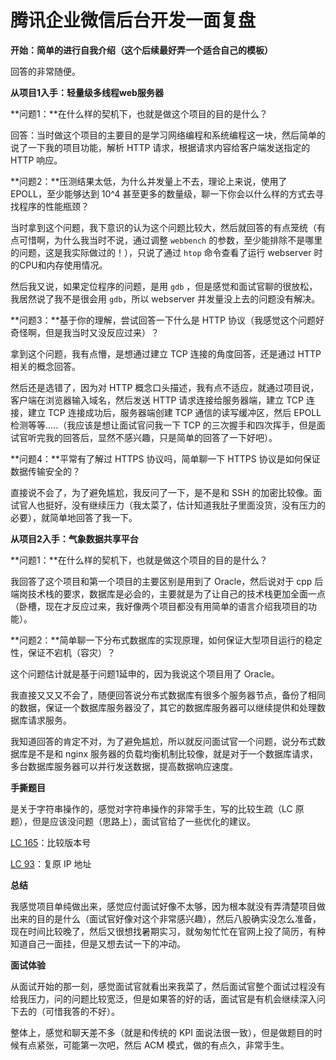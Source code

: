 # 腾讯企业微信后台开发一面复盘

**开始：简单的进行自我介绍（这个后续最好弄一个适合自己的模板）**

回答的非常随便。

**从项目1入手：轻量级多线程web服务器**

**问题1：**在什么样的契机下，也就是做这个项目的目的是什么？

回答：当时做这个项目的主要目的是学习网络编程和系统编程这一块，然后简单的说了一下我的项目功能，解析 HTTP 请求，根据请求内容给客户端发送指定的 HTTP 响应。

**问题2：**压测结果太低，为什么并发量上不去，理论上来说，使用了 EPOLL，至少能够达到 10^4 甚至更多的数量级，聊一下你会以什么样的方式去寻找程序的性能瓶颈？

当时拿到这个问题，我下意识的认为这个问题比较大，然后就回答的有点笼统（有点可惜啊，为什么我当时不说，通过调整 `webbench` 的参数，至少能排除不是哪里的问题，这是我实际做过的！），只说了通过 `htop` 命令查看了运行 webserver 时的CPU和内存使用情况。

然后我又说，如果定位程序的问题，是用 `gdb` ，但是感觉和面试官聊的很放松，我居然说了我不是很会用 `gdb`，所以 webserver 并发量没上去的问题没有解决。

**问题3：**基于你的理解，尝试回答一下什么是 HTTP 协议（我感觉这个问题好奇怪啊，但是我当时又没反应过来）？

拿到这个问题，我有点懵，是想通过建立 TCP 连接的角度回答，还是通过 HTTP 相关的概念回答。

然后还是选错了，因为对 HTTP 概念口头描述，我有点不适应，就通过项目说，客户端在浏览器输入域名，然后发送 HTTP 请求连接给服务器端，建立 TCP 连接，建立 TCP 连接成功后，服务器端创建 TCP 通信的读写缓冲区，然后 EPOLL 检测等等.....（我应该是想让面试官问我一下 TCP 的三次握手和四次挥手，但是面试官听完我的回答后，显然不感兴趣，只是简单的回答了一下好吧）。

**问题4：**平常有了解过 HTTPS 协议吗，简单聊一下 HTTPS 协议是如何保证数据传输安全的？

直接说不会了，为了避免尴尬，我反问了一下，是不是和 SSH 的加密比较像。面试官人也挺好，没有继续压力（我太菜了，估计知道我肚子里面没货，没有压力的必要），就简单地回答了我一下。

**从项目2入手：气象数据共享平台**

**问题1：**在什么样的契机下，也就是做这个项目的目的是什么？

我回答了这个项目和第一个项目的主要区别是用到了 Oracle，然后说对于 cpp 后端岗技术栈的要求，数据库是必会的，主要就是为了让自己的技术栈更加全面一点（卧槽，现在才反应过来，我好像两个项目都没有用简单的语言介绍我项目的功能）。

**问题2：**简单聊一下分布式数据库的实现原理，如何保证大型项目运行的稳定性，保证不宕机（容灾）？

这个问题估计就是基于问题1延申的，因为我说这个项目用了 Oracle。

我直接又又又不会了，随便回答说分布式数据库有很多个服务器节点，备份了相同的数据，保证一个数据库服务器没了，其它的数据库服务器可以继续提供和处理数据库请求服务。

我知道回答的肯定不对，为了避免尴尬，所以就反问面试官一个问题，说分布式数据库是不是和 nginx 服务器的负载均衡机制比较像，就是对于一个数据库请求，多台数据库服务器可以并行发送数据，提高数据响应速度。

**手撕题目**

是关于字符串操作的，感觉对字符串操作的非常手生，写的比较生疏（LC 原题），但是应该没问题（思路上），面试官给了一些优化的建议。

[LC 165](https://leetcode.cn/problems/compare-version-numbers/description/)：比较版本号

[LC 93](https://leetcode.cn/problems/restore-ip-addresses/description/)：复原 IP 地址

**总结**

我感觉项目单纯做出来，感觉应付面试好像不太够，因为根本就没有弄清楚项目做出来的目的是什么（面试官好像对这个非常感兴趣），然后八股确实没怎么准备，现在时间比较晚了，然后又很想找暑期实习，就匆匆忙忙在官网上投了简历，有种知道自己一面挂，但是又想去试一下的冲动。

**面试体验**

从面试开始的那一刻，感觉面试官就看出来我菜了，然后面试官整个面试过程没有给我压力，问的问题比较宽泛，但是如果答的好的话，面试官是有机会继续深入问下去的（可惜我答的不好）。

整体上，感觉和聊天差不多（就是和传统的 KPI 面说法很一致），但是做题目的时候有点紧张，可能第一次吧，然后 ACM 模式，做的有点久，非常手生。



